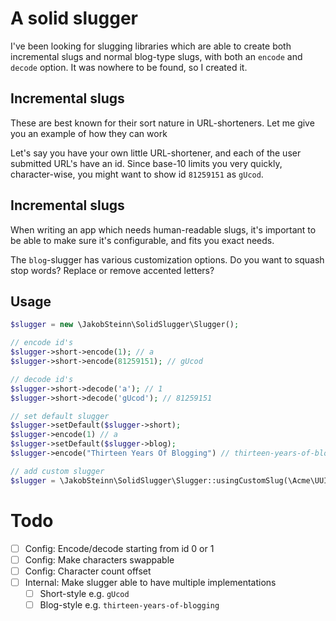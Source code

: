 # A solid slugger

I've been looking for slugging libraries which are able to create both incremental slugs and normal blog-type slugs, with both an `encode` and `decode` option. It was nowhere to be found, so I created it.

## Incremental slugs

These are best known for their sort nature in URL-shorteners. Let me give you an example of how they can work

Let's say you have your own little URL-shortener, and each of the user submitted URL's have an id. Since base-10 limits you very quickly, character-wise, you might want to show id `81259151` as `gUcod`.

## Incremental slugs

When writing an app which needs human-readable slugs, it's important to be able to make sure it's configurable, and fits you exact needs.

The `blog`-slugger has various customization options. Do you want to squash stop words? Replace or remove accented letters? 

## Usage
```php
$slugger = new \JakobSteinn\SolidSlugger\Slugger();

// encode id's
$slugger->short->encode(1); // a
$slugger->short->encode(81259151); // gUcod

// decode id's
$slugger->short->decode('a'); // 1
$slugger->short->decode('gUcod'); // 81259151

// set default slugger
$slugger->setDefault($slugger->short);
$slugger->encode(1) // a
$slugger->setDefault($slugger->blog);
$slugger->encode("Thirteen Years Of Blogging") // thirteen-years-of-blogging

// add custom slugger
$slugger = \JakobSteinn\SolidSlugger\Slugger::usingCustomSlug(\Acme\UUIDSlugger::class)      ;
```

# Todo
- [ ] Config: Encode/decode starting from id 0 or 1
- [ ] Config: Make characters swappable
- [ ] Config: Character count offset
- [ ] Internal: Make slugger able to have multiple implementations
  - [ ] Short-style e.g. `gUcod`
  - [ ] Blog-style e.g. `thirteen-years-of-blogging`